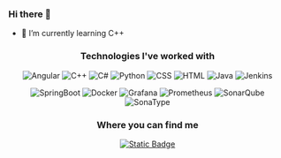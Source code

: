 ### Hi there 👋
- 🌱 I’m currently learning C++
<h3 align="center">Technologies I've worked with</h3>
<div align="center"
<p>
  <img src="https://img.shields.io/badge/Angular-DD0031?style=for-the-badge&logo=angular&logoColor=white" alt="Angular">
  <img src="https://img.shields.io/badge/C%2B%2B-00599C?style=for-the-badge&logo=c%2B%2B&logoColor=white" alt="C++">
  <img src="https://img.shields.io/badge/C%23-239120?style=for-the-badge&logo=c-sharp&logoColor=white" alt="C#">
  <img src="https://img.shields.io/badge/Python-3776AB?style=for-the-badge&logo=python&logoColor=white" alt="Python">
  <img src="https://img.shields.io/badge/CSS-239120?&style=for-the-badge&logo=css3&logoColor=white" alt="CSS">
  <img src="https://img.shields.io/badge/HTML5-E34F26?style=for-the-badge&logo=html5&logoColor=white" alt="HTML">
  <img src="https://img.shields.io/badge/Java-ED8B00?style=for-the-badge&logo=java&logoColor=white" alt="Java">
  <img alt="Jenkins" src="https://img.shields.io/badge/jenkins-0?style=for-the-badge&logo=jenkins&logoColor=white&labelColor=red&color=red">
  
</p>
<p>
    <img src="https://img.shields.io/badge/SpringBoot-0?style=for-the-badge&logo=springboot&logoColor=white" alt="SpringBoot">
    <img alt="Docker" src="https://img.shields.io/badge/docker-0?style=for-the-badge&logo=docker&logoColor=white&labelColor=%232496ED&color=%232496ED">
    <img alt="Grafana" src="https://img.shields.io/badge/grafana-0?style=for-the-badge&logo=grafana&logoColor=white&labelColor=%23F46800&color=%23F46800">
    <img alt="Prometheus" src="https://img.shields.io/badge/prometheus-0?style=for-the-badge&logo=prometheus&logoColor=white&labelColor=%23E6522C&color=%23E6522C">
    <img alt="SonarQube" src="https://img.shields.io/badge/sonarqube-0?style=for-the-badge&logo=sonarqube&logoColor=white&labelColor=%234E9BCD&color=%234E9BCD">
    <img alt="SonaType" src="https://img.shields.io/badge/sonatype-0?style=for-the-badge&logo=sonarqube&logoColor=white&labelColor=%231B1C30&color=%231B1C30">
</p>
<h3 align="center">Where you can find me</h3>
<a href="https://steamcommunity.com/id/razer_dazer/"><img alt="Static Badge" src="https://img.shields.io/badge/steam_profile-black?style=for-the-badge&logo=steam&logoColor=white&labelColor=%23000000&color=%23000000"></a>






</div>
